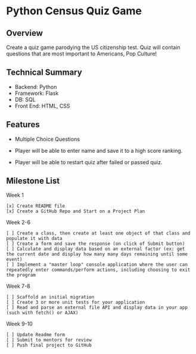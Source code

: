 # Python Census Quiz Game 

## Overview
Create a quiz game parodying the US citizenship test. Quiz will contain questions that are most important to Americans, Pop Culture!

## Technical Summary

* Backend: Python
* Framework: Flask
* DB: SQL
* Front End: HTML, CSS

## Features

* Multiple Choice Questions

* Player will be able to enter name and save it to a high score ranking.

* Player will be able to restart quiz after failed or passed quiz. 

## Milestone List

Week 1

    [x] Create README file
    [x] Create a GitHub Repo and Start on a Project Plan

Week 2-6

    [ ] Create a class, then create at least one object of that class and populate it with data
    [ ] Create a form and save the response (on click of Submit button)
    [ ] Calculate and display data based on an external factor (ex: get the current date and display how many many days remaining until some event)
    [ ] Implement a "master loop" console application where the user can repeatedly enter commands/perform actions, including choosing to exit the program

    
Week 7-8

    [ ] Scaffold an initial migration
    [ ] Create 3 or more unit tests for your application
    [ ] Read and parse an external file API and display data in your app (such with fetch() or AJAX)
   
Week 9-10

    [ ] Update Readme form
    [ ] Submit to mentors for review 
    [ ] Push final project to GitHub



